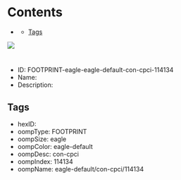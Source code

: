



Contents
========

* [](#)
	* [Tags](#tags)
  
![][im]
# 

- ID: FOOTPRINT-eagle-eagle-default-con-cpci-114134
- Name: 
- Description: 

## Tags

- hexID: 
- oompType: FOOTPRINT
- oompSize: eagle
- oompColor: eagle-default
- oompDesc: con-cpci
- oompIndex: 114134
- oompName: eagle-default/con-cpci/114134



[im]: image.png
